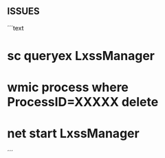 ## ISSUES
´´´text
# sc queryex LxssManager
# wmic process where ProcessID=XXXXX delete
# net start LxssManager
´´´
